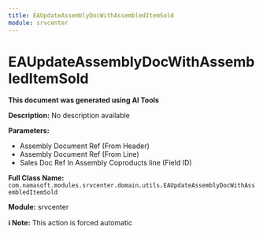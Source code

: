 ```yaml
---
title: EAUpdateAssemblyDocWithAssembledItemSold
module: srvcenter
---
```



<div class='entity-flows'>

# EAUpdateAssemblyDocWithAssembledItemSold

**This document was generated using AI Tools**

**Description:** No description available

**Parameters:**
- Assembly Document Ref (From Header)
- Assembly Document Ref (From Line)
- Sales Doc Ref In Assembly Coproducts line (Field ID)

**Full Class Name:** `com.namasoft.modules.srvcenter.domain.utils.EAUpdateAssemblyDocWithAssembledItemSold`

**Module:** srvcenter

**ℹ️ Note:** This action is forced automatic


</div>

